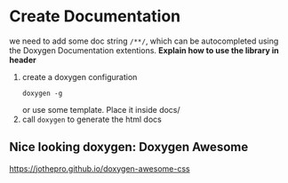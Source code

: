 # Create Documentation 

we need to add some doc string ``` /**/ ```, which can be autocompleted
using the Doxygen Documentation extentions. 
**Explain how to use the library in header**

1. create a doxygen configuration
    ```shell
    doxygen -g
    ```
    or use some template. Place it inside docs/
2. call ``` doxygen ``` to generate the html docs

## Nice looking doxygen: Doxygen Awesome
https://jothepro.github.io/doxygen-awesome-css
